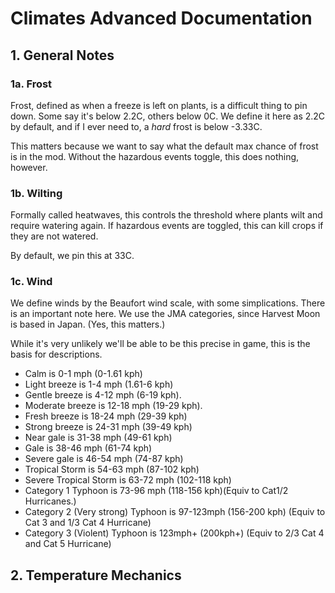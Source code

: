 ﻿# Climates Advanced Documentation

## 1. General Notes

### 1a. Frost
Frost, defined as when a freeze is left on plants, is a difficult thing to pin down. Some say it's below 2.2C, others below 0C. We define it here as 2.2C by default, and if I ever need to, a *hard* frost is below -3.33C.

This matters because we want to say what the default max chance of frost is in the mod. Without the hazardous events toggle, this does nothing, however.

### 1b. Wilting

Formally called heatwaves, this controls the threshold where plants wilt and require watering again. If hazardous events are toggled, this can kill crops if they are not watered.

By default, we pin this at 33C. 

### 1c. Wind

We define winds by the Beaufort wind scale, with some simplications. There is an important note here. We use the JMA categories, since Harvest Moon is based in Japan. (Yes, this matters.)

While it's very unlikely we'll be able to be this precise in game, this is the basis for descriptions.

* Calm is 0-1 mph (0-1.61 kph)
* Light breeze is 1-4 mph (1.61-6 kph)
* Gentle breeze is 4-12 mph (6-19 kph).  
* Moderate breeze is 12-18 mph (19-29 kph).
* Fresh breeze is 18-24 mph (29-39 kph)
* Strong breeze is 24-31 mph (39-49 kph)
* Near gale is 31-38 mph (49-61 kph)
* Gale is 38-46 mph (61-74 kph)
* Severe gale is 46-54 mph (74-87 kph)
* Tropical Storm is 54-63 mph (87-102 kph)
* Severe Tropical Storm is 63-72 mph (102-118 kph)
* Category 1 Typhoon is 73-96 mph (118-156 kph)(Equiv to Cat1/2 Hurricanes.)
* Category 2 (Very strong) Typhoon is 97-123mph (156-200 kph) (Equiv to Cat 3 and 1/3 Cat 4 Hurricane)
* Category 3 (Violent) Typhoon is 123mph+ (200kph+) (Equiv to 2/3 Cat 4 and Cat 5 Hurricane)

## 2. Temperature Mechanics


##
